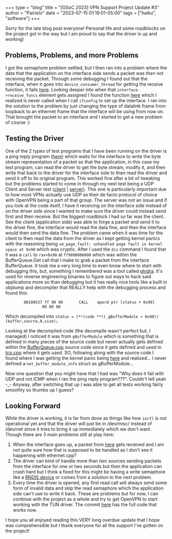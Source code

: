 +++
type = "blog"
title = "[GSoC 2023] VPN Support Project Update #3"
author = "Pairisto"
date = "2023-07-15 01:19:01-05:00"
tags = ["haiku", "software"]
+++

Sorry for the late blog post everyone! Personal life and some roadblocks on the project got in the way but I am proud to say that the driver is up and working!

## Problems, Problems, and more Problems
I got the semaphore problem settled, but I then ran into a problem where the data that the application on the interface side sends a packet was then not receiving the packet. Through some debugging I found out that the interface, when it goes into `device_consumer_thread` for getting the receive function, it fails [here](https://cgit.haiku-os.org/haiku/tree/src/add-ons/kernel/network/stack/device_interfaces.cpp#n119). Looking deeper into when that `interface->receive_funcs` element gets assigned I found the function [here](https://cgit.haiku-os.org/haiku/tree/src/add-ons/kernel/network/stack/device_interfaces.cpp#n648) which I realized is never called when I call `ifconfig` to set up the interface. I ran into the solution to the problem by just changing the type of datalink frame from loopback to an ethernet frame that the interface will be using from now on. That brought the packet to an interface and I started to get a new problem of course :)

## Testing the Driver
One of the 2 types of test programs that I have been running on the driver is a ping reply program ([here](https://github.com/Swangeon/HCC/blob/main/tests/icmp_reply.py)) which waits for the interface to write the byte stream representation of a packet so that the application, in this case my test program, can read the driver to get the byte stream, modify it, and then write that back to the driver for the interface side to then read the driver and send it off to its original program. This worked fine after a bit of tweaking but the problems started to come in through my next test being a UDP Client and Server test ([client](https://github.com/Swangeon/HCC/blob/main/tests/udp_client.py) | [server](https://github.com/Swangeon/HCC/blob/main/tests/udp_server.py)). This one is particularly important due to how most VPNs actually use UDP as their de facto protocol of choice with OpenVPN being a part of that group. The server was not an issue and if you look at the code itself, I have it receiving on the interface side instead of on the driver side since I wanted to make sure the driver could instead send first and then receive. But the biggest roadblock I had so far was the client. See the client (application side) was able to forge a packet and send it to the driver fine, the interface would read the data fine, and then the interface would then send the data fine. The problem came when it was time for the client to then read the data from the driver as I kept getting kernel panics with the reasoning being `vm_page_fault: unhandled page fault in kernel space at 0x90` which was cryptic. After I used the `dis` command I found that it was a `call`  to `rax+0x90` at `ff9090000000` which was within the BufferQueue.Get call that I make to grab a packet from the interface BufferQueue. It took me a very long time to even know where to start with debugging this, but, something I remembered was a tool called [ghidra](https://github.com/NationalSecurityAgency/ghidra).  It's used for reverse engineering binaries to figure out ways to hack said applications more so than debugging but it has really nice tools like a built in objdump and decompiler that REALLY help with the debugging process and found this:
```
    	00100537 ff 90 90    	CALL   	qword ptr [status + 0x90]
             	00 00 00
```
Which decompiled into `status = (**(code **)(_gBufferModule + 0x90))(buffer,source,0,size);`

Looking at the decompiled code (the decompile wasn't perfect but, I managed) I noticed it was from `gBufferModule` which is something that is defined in many pieces of the source code but never actually gets defined within the [BufferQueue.cpp](https://cgit.haiku-os.org/haiku/tree/src/add-ons/kernel/network/protocols/tcp/BufferQueue.cpp) source code since it gets defined and used in [tcp.cpp](https://cgit.haiku-os.org/haiku/tree/src/add-ons/kernel/network/protocols/tcp/tcp.cpp#n46) where it gets used. SO, following along with the source code I found where I was getting the kernel panic being [here](https://cgit.haiku-os.org/haiku/tree/src/add-ons/kernel/network/protocols/tcp/BufferQueue.cpp#n379) and realized... I never defined a `net_buffer_module_info` struct as gBufferModule...

Now one question that you might have that I had was "Why does it fail with UDP and not ICMP when I ran the ping reply program???". Couldn't tell yeah -\_- Anyway, after switching that up I was able to get all tests working fairly smoothly so thumbs up I guess?

## Looking Forward
While the driver is working, it is far from done as things like how `ioctl` is not operational yet and that the driver will just be in /dev/misc/ instead of /dev/net since it tries to bring it up immediately which we don't want. Though there are 3 main problems still at play here:
1. When the interface goes up, a packet from [here](https://cgit.haiku-os.org/haiku/tree/src/add-ons/kernel/network/stack/device_interfaces.cpp#n70) gets received and I am not quite sure how that is supposed to be handled as I don't see it happening with ethernet.cpp?
2. The driver can kind of handle more than two sources sending packets from the interface for one or two seconds but then the application can crash hard but I think a fixed for this might be having a write semaphore like a [RNDIS device](https://cgit.haiku-os.org/haiku/tree/src/add-ons/kernel/drivers/network/ether/usb_rndis/RNDISDevice.cpp#n99) or comes from a solution to the next problem.
3. Every time the driver is opened, any first read call will always send some form of invalid data and skip the read semaphore which the application side can't use to write it back.
These are problems but for now, I can continue with the project as a whole and try to get OpenVPN to start working with the TUN driver. The commit [here](https://review.haiku-os.org/c/haiku/+/6608) has the full code that works now.

I hope you all enjoyed reading this VERY long overdue update that I hope was comprehensible but I thank everyone for all the support I've gotten on the project!

